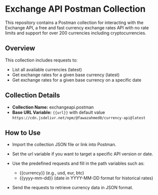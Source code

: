 # Exchange API Postman Collection
This repository contains a Postman collection for interacting with the Exchange API, a free and fast currency exchange rates API with no rate limits and support for over 200 currencies including cryptocurrencies.

## Overview
This collection includes requests to:

- List all available currencies (latest)
- Get exchange rates for a given base currency (latest)
- Get exchange rates for a given base currency on a specific date

## Collection Details
- **Collection Name:** exchangeapi.postman
- **Base URL Variable:** `{{url}}` with default value
`https://cdn.jsdelivr.net/npm/@fawazahmed0/currency-api@latest`

## How to Use

- Import the collection JSON file or link into Postman.

- Set the url variable if you want to target a specific API version or date.

- Use the predefined requests and fill in the path variables such as:
  - {{currency}} (e.g., usd, eur, btc)
  - {{yyyy-mm-dd}} (date in YYYY-MM-DD format for historical rates)

- Send the requests to retrieve currency data in JSON format.
